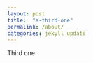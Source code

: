 ```yaml
---
layout: post
title:  "a-third-one"
permalink: /about/
categories: jekyll update
---
```



Third one
